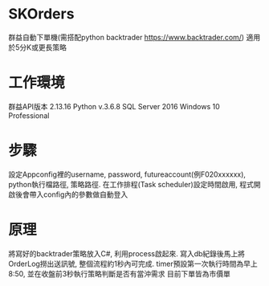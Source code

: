 # SKOrders 

群益自動下單機(需搭配python backtrader https://www.backtrader.com/)
適用於5分K或更長策略

# 工作環境
群益API版本 2.13.16
Python v.3.6.8
SQL Server 2016
Windows 10 Professional

# 步驟
設定Appconfig裡的username, password, futureaccount(例F020xxxxxx), python執行檔路徑, 策略路徑.
在工作排程(Task scheduler)設定時間啟用, 程式開啟後會帶入config內的參數做自動登入

# 原理
將寫好的backtrader策略放入C#, 利用process啟起來. 寫入db紀錄後馬上將OrderLog撈出送訊號, 整個流程約1秒內可完成.
timer預設第一次執行時間為早上8:50,  並在收盤前3秒執行策略判斷是否有當沖需求 
目前下單皆為市價單

